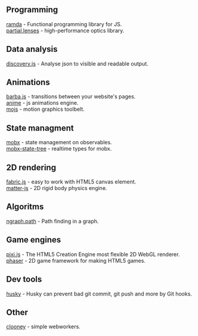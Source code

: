 ## Programming
[ramda](https://github.com/ramda/ramda) - Functional programming library for JS.  
[partial.lenses](https://github.com/calmm-js/partial.lenses) - high-performance optics library.

## Data analysis
[discovery.js](https://github.com/discoveryjs/discovery) - Analyse json to visible and readable output.

## Animations
[barba.js](https://github.com/barbajs/barba) - transitions between your website's pages.  
[anime](https://github.com/juliangarnier/anime) - js animations engine.  
[mojs](https://github.com/mojs/mojs) - motion graphics toolbelt.

## State managment
[mobx](https://github.com/mobxjs/mobx) - state management on observables.  
[mobx-state-tree](https://github.com/mobxjs/mobx-state-tree) - realtime types for mobx.

## 2D rendering
[fabric.js](https://github.com/fabricjs/fabric.js) - easy to work with HTML5 canvas element.  
[matter-js](https://github.com/liabru/matter-js) - 2D rigid body physics engine.

## Algoritms
[ngraph.path](https://github.com/anvaka/ngraph.path) - Path finding in a graph.

## Game engines
[pixi.js](https://github.com/pixijs/pixi.js) - The HTML5 Creation Engine most flexible 2D WebGL renderer.  
[phaser](https://github.com/photonstorm/phaser) - 2D game framework for making HTML5 games.

## Dev tools
[husky](https://github.com/typicode/husky) - Husky can prevent bad git commit, git push and more by Git hooks.

## Other
[clooney](https://github.com/GoogleChromeLabs/clooney) - simple webworkers.
